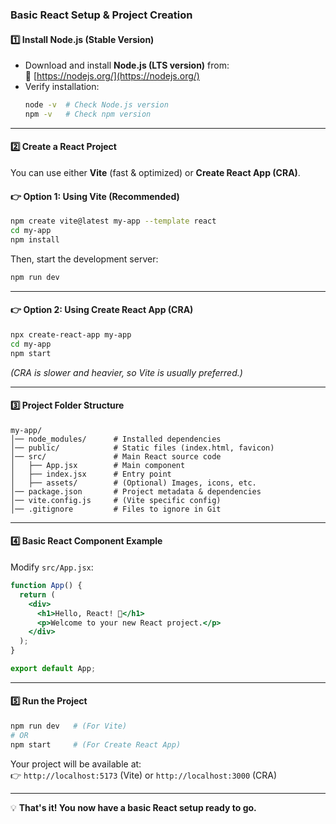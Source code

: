 ### **Basic React Setup & Project Creation**  

#### **1️⃣ Install Node.js (Stable Version)**
- Download and install **Node.js (LTS version)** from:  
  🔗 [https://nodejs.org/](https://nodejs.org/)  
- Verify installation:  
  ```sh
  node -v  # Check Node.js version
  npm -v   # Check npm version
  ```

---

#### **2️⃣ Create a React Project**
You can use either **Vite** (fast & optimized) or **Create React App (CRA)**.

#### **👉 Option 1: Using Vite (Recommended)**
```sh
npm create vite@latest my-app --template react
cd my-app
npm install
```
Then, start the development server:
```sh
npm run dev
```

---

#### **👉 Option 2: Using Create React App (CRA)**
```sh
npx create-react-app my-app
cd my-app
npm start
```
_(CRA is slower and heavier, so Vite is usually preferred.)_

---

#### **3️⃣ Project Folder Structure**
```
my-app/
│── node_modules/      # Installed dependencies
│── public/            # Static files (index.html, favicon)
│── src/               # Main React source code
│   ├── App.jsx        # Main component
│   ├── index.jsx      # Entry point
│   ├── assets/        # (Optional) Images, icons, etc.
│── package.json       # Project metadata & dependencies
│── vite.config.js     # (Vite specific config)
│── .gitignore         # Files to ignore in Git
```

---

#### **4️⃣ Basic React Component Example**
Modify `src/App.jsx`:
```jsx
function App() {
  return (
    <div>
      <h1>Hello, React! 🚀</h1>
      <p>Welcome to your new React project.</p>
    </div>
  );
}

export default App;
```

---

#### **5️⃣ Run the Project**
```sh
npm run dev   # (For Vite)
# OR
npm start     # (For Create React App)
```
Your project will be available at:  
👉 `http://localhost:5173` (Vite) or `http://localhost:3000` (CRA)

---

💡 **That's it! You now have a basic React setup ready to go.**  
